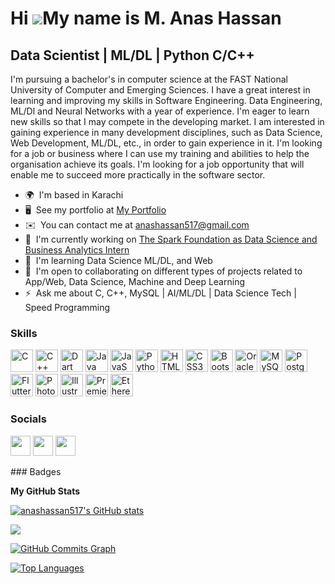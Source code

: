 Hi ![](https://user-images.githubusercontent.com/18350557/176309783-0785949b-9127-417c-8b55-ab5a4333674e.gif)My name is M. Anas Hassan
======================================================================================================================================

Data Scientist | ML/DL | Python C/C++
-------------------------------------

I'm pursuing a bachelor's in computer science at the FAST National University of Computer and Emerging Sciences. I have a great interest in learning and improving my skills in Software Engineering. Data Engineering, ML/Dl and Neural Networks with a year of experience. I'm eager to learn new skills so that I may compete in the developing market. I am interested in gaining experience in many development disciplines, such as Data Science, Web Development, ML/DL, etc., in order to gain experience in it. I'm looking for a job or business where I can use my training and abilities to help the organisation achieve its goals. I'm looking for a job opportunity that will enable me to succeed more practically in the software sector.

*   🌍  I'm based in Karachi
*   🖥️  See my portfolio at [My Portfolio](http://anashassan517.wixsite.com/portfolio)
*   ✉️  You can contact me at [anashassan517@gmail.com](mailto:anashassan517@gmail.com)
*   🚀  I'm currently working on [The Spark Foundation as Data Science and Business Analytics Intern](http://www.thesparksfoundationsingapore.org/)
*   🧠  I'm learning Data Science ML/DL, and Web
*   🤝  I'm open to collaborating on different types of projects related to App/Web, Data Science, Machine and Deep Learning
*   ⚡  Ask me about C, C++, MySQL | AI/ML/DL | Data Science Tech | Speed Programming
### Skills

<p align="left">
<a href="https://docs.microsoft.com/en-us/cpp/?view=msvc-170" target="_blank" rel="noreferrer"><img src="https://raw.githubusercontent.com/danielcranney/readme-generator/main/public/icons/skills/c-colored.svg" width="36" height="36" alt="C" /></a>
<a href="https://docs.microsoft.com/en-us/cpp/?view=msvc-170" target="_blank" rel="noreferrer"><img src="https://raw.githubusercontent.com/danielcranney/readme-generator/main/public/icons/skills/cplusplus-colored.svg" width="36" height="36" alt="C++" /></a>
<a href="https://dart.dev/" target="_blank" rel="noreferrer"><img src="https://raw.githubusercontent.com/danielcranney/readme-generator/main/public/icons/skills/dart-colored.svg" width="36" height="36" alt="Dart" /></a>
<a href="https://www.oracle.com/java/" target="_blank" rel="noreferrer"><img src="https://raw.githubusercontent.com/danielcranney/readme-generator/main/public/icons/skills/java-colored.svg" width="36" height="36" alt="Java" /></a>
<a href="https://developer.mozilla.org/en-US/docs/Web/JavaScript" target="_blank" rel="noreferrer"><img src="https://raw.githubusercontent.com/danielcranney/readme-generator/main/public/icons/skills/javascript-colored.svg" width="36" height="36" alt="JavaScript" /></a>
<a href="https://www.python.org/" target="_blank" rel="noreferrer"><img src="https://raw.githubusercontent.com/danielcranney/readme-generator/main/public/icons/skills/python-colored.svg" width="36" height="36" alt="Python" /></a>
<a href="https://developer.mozilla.org/en-US/docs/Glossary/HTML5" target="_blank" rel="noreferrer"><img src="https://raw.githubusercontent.com/danielcranney/readme-generator/main/public/icons/skills/html5-colored.svg" width="36" height="36" alt="HTML5" /></a>
<a href="https://www.w3.org/TR/CSS/#css" target="_blank" rel="noreferrer"><img src="https://raw.githubusercontent.com/danielcranney/readme-generator/main/public/icons/skills/css3-colored.svg" width="36" height="36" alt="CSS3" /></a>
<a href="https://getbootstrap.com/" target="_blank" rel="noreferrer"><img src="https://raw.githubusercontent.com/danielcranney/readme-generator/main/public/icons/skills/bootstrap-colored.svg" width="36" height="36" alt="Bootstrap" /></a>
<a href="https://www.oracle.com/uk/index.html" target="_blank" rel="noreferrer"><img src="https://raw.githubusercontent.com/danielcranney/readme-generator/main/public/icons/skills/oracle-colored.svg" width="36" height="36" alt="Oracle" /></a>
<a href="https://www.mysql.com/" target="_blank" rel="noreferrer"><img src="https://raw.githubusercontent.com/danielcranney/readme-generator/main/public/icons/skills/mysql-colored.svg" width="36" height="36" alt="MySQL" /></a>
<a href="https://www.postgresql.org/" target="_blank" rel="noreferrer"><img src="https://raw.githubusercontent.com/danielcranney/readme-generator/main/public/icons/skills/postgresql-colored.svg" width="36" height="36" alt="PostgreSQL" /></a>
<a href="https://flutter.dev/" target="_blank" rel="noreferrer"><img src="https://raw.githubusercontent.com/danielcranney/readme-generator/main/public/icons/skills/flutter-colored.svg" width="36" height="36" alt="Flutter" /></a>
<a href="https://www.adobe.com/uk/products/photoshop.html" target="_blank" rel="noreferrer"><img src="https://raw.githubusercontent.com/danielcranney/readme-generator/main/public/icons/skills/photoshop-colored.svg" width="36" height="36" alt="Photoshop" /></a>
<a href="adobe.com/uk/products/illustrator.html" target="_blank" rel="noreferrer"><img src="https://raw.githubusercontent.com/danielcranney/readme-generator/main/public/icons/skills/illustrator-colored.svg" width="36" height="36" alt="Illustrator" /></a>
<a href="https://www.adobe.com/uk/products/premiere.html" target="_blank" rel="noreferrer"><img src="https://raw.githubusercontent.com/danielcranney/readme-generator/main/public/icons/skills/premierepro-colored.svg" width="36" height="36" alt="Premiere Pro" /></a>
<a href="https://ethereum.org/en/" target="_blank" rel="noreferrer"><img src="https://raw.githubusercontent.com/danielcranney/readme-generator/main/public/icons/skills/ethereum-colored.svg" width="36" height="36" alt="Ethereum" /></a>
</p>

### Socials

<p align="left"> <a href="https://www.github.com/anashassan517" target="_blank" rel="noreferrer"><img src="https://raw.githubusercontent.com/danielcranney/readme-generator/main/public/icons/socials/github.svg" width="32" height="32" /></a> <a href="https://www.linkedin.com/in/muhammad-anas-hassan-3b8a37208" target="_blank" rel="noreferrer"><img src="https://raw.githubusercontent.com/danielcranney/readme-generator/main/public/icons/socials/linkedin.svg" width="32" height="32" /></a> <a href="https://www.stackoverflow.com/users/18005253/anas-hassan" target="_blank" rel="noreferrer"><img src="https://raw.githubusercontent.com/danielcranney/readme-generator/main/public/icons/socials/stackoverflow.svg" width="32" height="32" /></a></p>
### Badges

<b>My GitHub Stats</b>

<a href="http://www.github.com/anashassan517"><img src="https://github-readme-stats.vercel.app/api?username=anashassan517&show_icons=true&hide=&count_private=true&title_color=0891b2&text_color=ffffff&icon_color=ffffff&bg_color=22272e&hide_border=true&show_icons=true" alt="anashassan517's GitHub stats" /></a>

<a href="http://www.github.com/anashassan517"><img src="https://github-readme-streak-stats.herokuapp.com/?user=anashassan517&stroke=ffffff&background=22272e&ring=0891b2&fire=0891b2&currStreakNum=ffffff&currStreakLabel=0891b2&sideNums=ffffff&sideLabels=ffffff&dates=ffffff&hide_border=true" /></a>

<a href="http://www.github.com/anashassan517"><img src="https://activity-graph.herokuapp.com/graph?username=anashassan517&bg_color=22272e&color=ffffff&line=ffffff&point=ffffff&area_color=22272e&area=true&hide_border=true&custom_title=GitHub%20Commits%20Graph" alt="GitHub Commits Graph" /></a>

<a href="https://github.com/anashassan517" align="left"><img src="https://github-readme-stats.vercel.app/api/top-langs/?username=anashassan517&langs_count=10&title_color=0891b2&text_color=ffffff&icon_color=ffffff&bg_color=22272e&hide_border=true&locale=en&custom_title=Top%20%Languages" alt="Top Languages" /></a>
